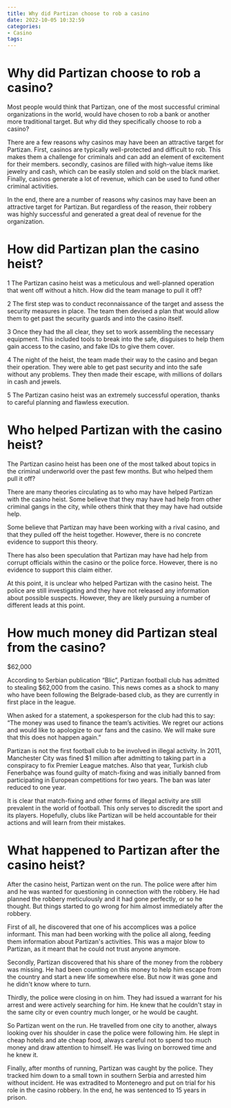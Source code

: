 ```yaml
---
title: Why did Partizan choose to rob a casino
date: 2022-10-05 10:32:59
categories:
- Casino
tags:
---
```



#  Why did Partizan choose to rob a casino?

Most people would think that Partizan, one of the most successful criminal organizations in the world, would have chosen to rob a bank or another more traditional target. But why did they specifically choose to rob a casino?

There are a few reasons why casinos may have been an attractive target for Partizan. First, casinos are typically well-protected and difficult to rob. This makes them a challenge for criminals and can add an element of excitement for their members. secondly, casinos are filled with high-value items like jewelry and cash, which can be easily stolen and sold on the black market. Finally, casinos generate a lot of revenue, which can be used to fund other criminal activities.

In the end, there are a number of reasons why casinos may have been an attractive target for Partizan. But regardless of the reason, their robbery was highly successful and generated a great deal of revenue for the organization.

#  How did Partizan plan the casino heist?

1
The Partizan casino heist was a meticulous and well-planned operation that went off without a hitch. How did the team manage to pull it off?

2
The first step was to conduct reconnaissance of the target and assess the security measures in place. The team then devised a plan that would allow them to get past the security guards and into the casino itself.

3
Once they had the all clear, they set to work assembling the necessary equipment. This included tools to break into the safe, disguises to help them gain access to the casino, and fake IDs to give them cover.

4
The night of the heist, the team made their way to the casino and began their operation. They were able to get past security and into the safe without any problems. They then made their escape, with millions of dollars in cash and jewels.

5
The Partizan casino heist was an extremely successful operation, thanks to careful planning and flawless execution.

#  Who helped Partizan with the casino heist?

The Partizan casino heist has been one of the most talked about topics in the criminal underworld over the past few months. But who helped them pull it off?

There are many theories circulating as to who may have helped Partizan with the casino heist. Some believe that they may have had help from other criminal gangs in the city, while others think that they may have had outside help.

Some believe that Partizan may have been working with a rival casino, and that they pulled off the heist together. However, there is no concrete evidence to support this theory.

There has also been speculation that Partizan may have had help from corrupt officials within the casino or the police force. However, there is no evidence to support this claim either.

At this point, it is unclear who helped Partizan with the casino heist. The police are still investigating and they have not released any information about possible suspects. However, they are likely pursuing a number of different leads at this point.

#  How much money did Partizan steal from the casino?

$62,000



According to Serbian publication “Blic”, Partizan football club has admitted to stealing $62,000 from the casino. This news comes as a shock to many who have been following the Belgrade-based club, as they are currently in first place in the league.

When asked for a statement, a spokesperson for the club had this to say: “The money was used to finance the team’s activities. We regret our actions and would like to apologize to our fans and the casino. We will make sure that this does not happen again.”

Partizan is not the first football club to be involved in illegal activity. In 2011, Manchester City was fined $1 million after admitting to taking part in a conspiracy to fix Premier League matches. Also that year, Turkish club Fenerbahçe was found guilty of match-fixing and was initially banned from participating in European competitions for two years. The ban was later reduced to one year.

It is clear that match-fixing and other forms of illegal activity are still prevalent in the world of football. This only serves to discredit the sport and its players. Hopefully, clubs like Partizan will be held accountable for their actions and will learn from their mistakes.

#  What happened to Partizan after the casino heist?

After the casino heist, Partizan went on the run. The police were after him and he was wanted for questioning in connection with the robbery. He had planned the robbery meticulously and it had gone perfectly, or so he thought. But things started to go wrong for him almost immediately after the robbery.

First of all, he discovered that one of his accomplices was a police informant. This man had been working with the police all along, feeding them information about Partizan's activities. This was a major blow to Partizan, as it meant that he could not trust anyone anymore.

Secondly, Partizan discovered that his share of the money from the robbery was missing. He had been counting on this money to help him escape from the country and start a new life somewhere else. But now it was gone and he didn't know where to turn.

Thirdly, the police were closing in on him. They had issued a warrant for his arrest and were actively searching for him. He knew that he couldn't stay in the same city or even country much longer, or he would be caught.

So Partizan went on the run. He travelled from one city to another, always looking over his shoulder in case the police were following him. He slept in cheap hotels and ate cheap food, always careful not to spend too much money and draw attention to himself. He was living on borrowed time and he knew it.

Finally, after months of running, Partizan was caught by the police. They tracked him down to a small town in southern Serbia and arrested him without incident. He was extradited to Montenegro and put on trial for his role in the casino robbery. In the end, he was sentenced to 15 years in prison.